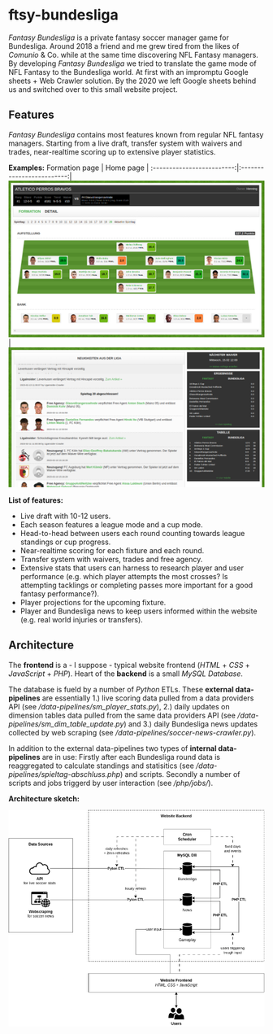 # ftsy-bundesliga

*Fantasy Bundesliga* is a private fantasy soccer manager game for Bundesliga. Around 2018 a friend and me grew tired from the likes of *Comunio* & Co. while at the same time discovering NFL Fantasy managers. By developing *Fantasy Bundesliga* we tried to translate the game mode of NFL Fantasy to the Bundesliga world. At first with an impromptu Google sheets + Web Crawler solution. By the 2020 we left Google sheets behind us and switched over to this small website project.

## Features

*Fantasy Bundesliga* contains most features known from regular NFL fantasy managers. Starting from a live draft, transfer system with waivers and trades, near-realtime scoring up to extensive player statistics.

**Examples:**
Formation page           |  Home page         |
:-------------------------:|:-------------------------:|
![](/documentation/ftsy-buli-screenshot-aufstellung.png)  |  ![](/documentation/ftsy-buli-screenshot-home.png)

**List of features:**
* Live draft with 10-12 users.
* Each season features a league mode and a cup mode.
* Head-to-head between users each round counting towards league standings or cup progress.
* Near-realtime scoring for each fixture and each round.
* Transfer system with waivers, trades and free agency.
* Extensive stats that users can harness to research player and user performance (e.g. which player attempts the most crosses? Is attempting tacklings or completing passes more important for a good fantasy performance?).
* Player projections for the upcoming fixture.
* Player and Bundesliga news to keep users informed within the website (e.g. real world injuries or transfers).

## Architecture

The **frontend** is a - I suppose - typical website frontend (*HTML* + *CSS* + *JavaScript* + *PHP*). Heart of the **backend** is a small *MySQL Database*. 

The database is fueld by a number of *Python* ETLs. These **external data-pipelines** are essentially 1.) live scoring data pulled from a data providers API (see */data-pipelines/sm_player_stats.py*), 2.) daily updates on dimension tables data pulled from the same data providers API (see */data-pipelines/sm_dim_table_update.py*) and 3.) daily Bundesliga news updates collected by web scraping (see */data-pipelines/soccer-news-crawler.py*). 

In addition to the external data-pipelines two types of **internal data-pipelines** are in use: Firstly after each Bundesliga round data is reaggregated to calculate standings and statisitics (see */data-pipelines/spieltag-abschluss.php*) and scripts. Secondly a number of scripts and jobs triggerd by user interaction (see */php/jobs/*).

**Architecture sketch:**

![](/documentation/ftsy-buli-architecture-sketch.png)
